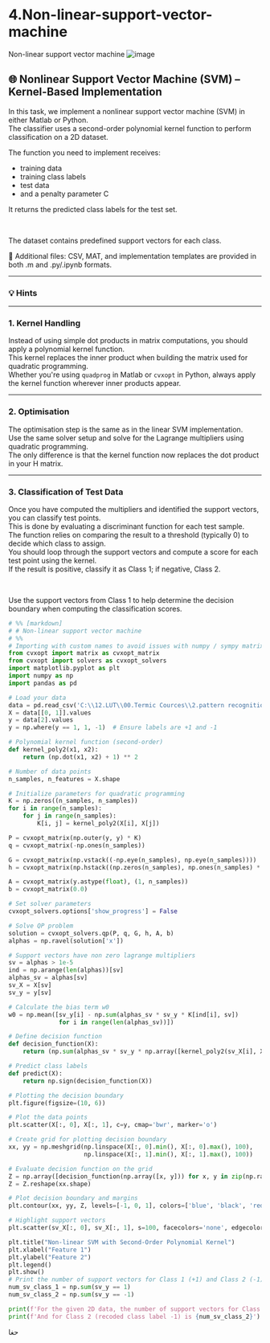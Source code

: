 # 4.Non-linear-support-vector-machine
Non-linear support vector machine
![image](https://github.com/user-attachments/assets/45c60ceb-8f7d-49e6-b0ae-22c0c549d529)
## 🌐 Nonlinear Support Vector Machine (SVM) – Kernel-Based Implementation

In this task, we implement a nonlinear support vector machine (SVM) in either Matlab or Python.  
The classifier uses a second-order polynomial kernel function to perform classification on a 2D dataset.

The function you need to implement receives:
- training data
- training class labels
- test data
- and a penalty parameter C

It returns the predicted class labels for the test set.

<br>

The dataset contains predefined support vectors for each class.

📁 Additional files: CSV, MAT, and implementation templates are provided in both .m and .py/.ipynb formats.

---

### 💡 Hints

---

### 1. Kernel Handling

Instead of using simple dot products in matrix computations, you should apply a polynomial kernel function.  
This kernel replaces the inner product when building the matrix used for quadratic programming.  
Whether you're using `quadprog` in Matlab or `cvxopt` in Python, always apply the kernel function wherever inner products appear.

---

### 2. Optimisation

The optimisation step is the same as in the linear SVM implementation.  
Use the same solver setup and solve for the Lagrange multipliers using quadratic programming.  
The only difference is that the kernel function now replaces the dot product in your H matrix.

---

### 3. Classification of Test Data

Once you have computed the multipliers and identified the support vectors, you can classify test points.  
This is done by evaluating a discriminant function for each test sample.  
The function relies on comparing the result to a threshold (typically 0) to decide which class to assign.  
You should loop through the support vectors and compute a score for each test point using the kernel.  
If the result is positive, classify it as Class 1; if negative, Class 2.

<br>

Use the support vectors from Class 1 to help determine the decision boundary when computing the classification scores.



```python
# %% [markdown]
# # Non-linear support vector machine
# %%
# Importing with custom names to avoid issues with numpy / sympy matrix
from cvxopt import matrix as cvxopt_matrix
from cvxopt import solvers as cvxopt_solvers
import matplotlib.pyplot as plt
import numpy as np
import pandas as pd

# Load your data
data = pd.read_csv('C:\\12.LUT\\00.Termic Cources\\2.pattern recognition\\jalase5\\Code\\Excersitse class\\t030.csv', header=None)
X = data[[0, 1]].values
y = data[2].values
y = np.where(y == 1, 1, -1)  # Ensure labels are +1 and -1

# Polynomial kernel function (second-order)
def kernel_poly2(x1, x2):
    return (np.dot(x1, x2) + 1) ** 2

# Number of data points
n_samples, n_features = X.shape

# Initialize parameters for quadratic programming
K = np.zeros((n_samples, n_samples))
for i in range(n_samples):
    for j in range(n_samples):
        K[i, j] = kernel_poly2(X[i], X[j])

P = cvxopt_matrix(np.outer(y, y) * K)
q = cvxopt_matrix(-np.ones(n_samples))

G = cvxopt_matrix(np.vstack((-np.eye(n_samples), np.eye(n_samples))))
h = cvxopt_matrix(np.hstack((np.zeros(n_samples), np.ones(n_samples) * 1)))  # C = 1 (Penalization)

A = cvxopt_matrix(y.astype(float), (1, n_samples))
b = cvxopt_matrix(0.0)

# Set solver parameters
cvxopt_solvers.options['show_progress'] = False

# Solve QP problem
solution = cvxopt_solvers.qp(P, q, G, h, A, b)
alphas = np.ravel(solution['x'])

# Support vectors have non zero lagrange multipliers
sv = alphas > 1e-5
ind = np.arange(len(alphas))[sv]
alphas_sv = alphas[sv]
sv_X = X[sv]
sv_y = y[sv]

# Calculate the bias term w0
w0 = np.mean([sv_y[i] - np.sum(alphas_sv * sv_y * K[ind[i], sv])
              for i in range(len(alphas_sv))])

# Define decision function
def decision_function(X):
    return (np.sum(alphas_sv * sv_y * np.array([kernel_poly2(sv_X[i], X) for i in range(len(sv_X))]), axis=0) + w0)

# Predict class labels
def predict(X):
    return np.sign(decision_function(X))

# Plotting the decision boundary
plt.figure(figsize=(10, 6))

# Plot the data points
plt.scatter(X[:, 0], X[:, 1], c=y, cmap='bwr', marker='o')

# Create grid for plotting decision boundary
xx, yy = np.meshgrid(np.linspace(X[:, 0].min(), X[:, 0].max(), 100),
                     np.linspace(X[:, 1].min(), X[:, 1].max(), 100))

# Evaluate decision function on the grid
Z = np.array([decision_function(np.array([x, y])) for x, y in zip(np.ravel(xx), np.ravel(yy))])
Z = Z.reshape(xx.shape)

# Plot decision boundary and margins
plt.contour(xx, yy, Z, levels=[-1, 0, 1], colors=['blue', 'black', 'red'], linestyles=['--', '-', '--'])

# Highlight support vectors
plt.scatter(sv_X[:, 0], sv_X[:, 1], s=100, facecolors='none', edgecolors='k', label='Support Vectors')

plt.title("Non-linear SVM with Second-Order Polynomial Kernel")
plt.xlabel("Feature 1")
plt.ylabel("Feature 2")
plt.legend()
plt.show()
# Print the number of support vectors for Class 1 (+1) and Class 2 (-1)
num_sv_class_1 = np.sum(sv_y == 1)
num_sv_class_2 = np.sum(sv_y == -1)

print(f'For the given 2D data, the number of support vectors for Class 1 (recoded class label +1) is {num_sv_class_1}')
print(f'And for Class 2 (recoded class label -1) is {num_sv_class_2}')

```

حغا
